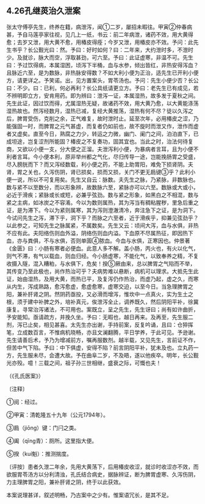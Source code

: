 ## 4.26孔继菼治久泄案

张太守傅亭先生，终养在籍，病泄泻，闻①二岁，屡招未暇往。甲寅②仲春病甚，予自马莲亭家往视，见几上一纸，书云：前二年病泄，诸药不效，用大黄得愈；去岁又泄，用大黄不愈，用椿皮得痊；今岁又泄，用椿皮亦不效。予问：此先生书乎？长公觐光曰：然。予曰：好时如何？曰：二年来，大约泄时多，不泄时少。及就诊，脉大而空，浮取甚劲，可六至。予曰：此证虚寒，非温不可。先生曰：予过饮得病，本属湿困，顷泻下半桶，血与水参，倾出皆红，非热安得泻血？且脉近六至，是为数脉，非热脉安得数？不如大利小便为正治，适先生已开利小便方，请更详之。予笑诺。出，见方置案头，胃苓汤也。予问：先生小便少否？长公曰：不少。曰：已利，何必再利？长公具纸请更立方。予曰：老先生已有成见，若不辨明即立方，安肯用药。即为辨曰：泄泻一证，本属湿热，故多发于夏秋之间。先生此证，因过饮而得，尤属湿热无疑，故诸药不效，用大黄乃愈，以大黄能涤荡湿热故也。然泻经数月，湿热已减，复经大黄推荡，湿热有何不尽？徒以久泻之后，脾胃受伤，克削之余，正气难复，故时泄时止。延至次年，必用椿皮之涩，乃能强固一时，而脾胃之元气甚虚，而复者仍如前也，故不旋时而泄又作，泄作而虚者又虚矣。直至今日，熟腐之力少，转运之力微，幽门、阑门之间，泊泊直下，已成坦途，岂复涩剂所能固？椿皮之不复奏功，固其宜也。当此之时，治法何待复商，又欲以小便一支，分大便之正溜。夫泄泻利小便，为暴病者言耳，且为小便不利者言耳。今小便本利，原非举州都之气化，尽归传导一途，岂能挽肠胃之受盛，尽入膀胱而下？而又泻经数载，利小便之药，不能上助胃阳，难免下损肾阴。夫肾，胃之关也，久泻伤阴，肾已损矣，损而又损，关门不更无扃键③乎？此利小便一说，所以不可复用矣。先生又自云：脉数。夫先生之脉，乃紧脉，非数脉也。数与紧不以至数分，而以形象辨，故数脉六至，紧脉亦可以六至。数脉或大或小，必近于滑疾；紧脉或长或短，必兼乎弦劲。数与紧之形象，如黑白之不相混，数与紧之主病，如冰炭之不容淆。今以为数则属热，其为泻当有稠粘腥秽，里急后重之证，是为滞下。今以为紧则属寒，其为泻则澄澈清冷，奔注急下之证，是为洞下。今试问先生之泻，滞下乎，洞下乎？而脉之六至者，近于滑疾乎，抑兼见弦劲乎？以此参之，可知先生之脉属紧，不属数矣。先生又云：顷间大泻，血与水俱，非热不应有此。夫阳络伤则血外溢，阴络伤则血内溢。下血原不尽属热征，即因热下血，亦与粪俱，不与水俱，否则单圊④脓血。今血与水俱，正寒因也。仲景著《金匮》曰：小肠有寒者必便血。此意人多不解。盖小肠，丙火也，有火以化气，则气不滞，有气以载血，则血归经。今小肠虚寒，不能化气，以致奉养之精，不复收摄入隧，混入糟粕，与水俱下，危矣！揆⑤厥由来，总以脾胃之气陷而不举，其传变乃至此极也，尚作热治可乎？夫病势难以悬断，病机可以理求。大抵先生此证，始由湿热，及用大黄，而热已平，及复泻仍作热治，而虚乃起，虚之久，而寒从内生，泻成熟路，愈泻愈虚，愈虚愈寒，虚寒交迫，以至今日。当急理脾胃之阳，兼补肝肾之阴。然阴药亟投，又必滑而增泻，惟坎中一点真火，实为生土之根，须于建中补脾之外，培补真元，俟泄泻全止，调养既久，然后阴阳平补，徐冀康复。寻常治泻诸法，不可用也。案既立，呈之先生，先生讶曰；尚有如许曲折，予安能知。亟请疏方，并挽久坐。予曰：无暇也，越日再来。及再至，先生服二剂，泻已止矣，相见甚喜。太先生亦出谢，手持前案，反复吟诵，且曰：仓猝挥笔，立成数百言，不惟病机晓畅，亦且文澜翻腾，平日学养，于此可见。予逊谢。先生请善后术，予乃为增减前方，嘱再服数剂。越半载，又见先生，言前证不作，但苦中气下陷。予曰：中下俱虚，安得不陷？前言阴阳平补，犹未及也。立丸药一方，先生服未尽，会遭大故。予在曲阜二岁，不及晤，遂以他疾卒。明年，长公觐光亦殁。噫！三载之间，祖子孙三世相继，盛衰之际，可慨也夫！

（《孔氏医案》）

〔注释〕

①阅：经过。

②甲寅：清乾隆五十九年（公元1794年）。

③扃（jiōng）键：门闩之类。

④阖（qīng青）：厕所。这里指大便。

⑤揆（kuí魁）：推测揣度。

〔评按〕患者久泄二年余，先用大黄荡下，后用椿皮收涩，就诊时收涩亦不效，而欲服胃苓汤方以分利清浊，孔氏结合病史，据脉辨证，断为脾胃虚寒、久泻伤阴，力主理脾胃之阳，兼补肝肾之阴，终于以此获效。

本案说理甚详，叙述明畅，乃古案中之少有。惟案语冗长，是其不足。
